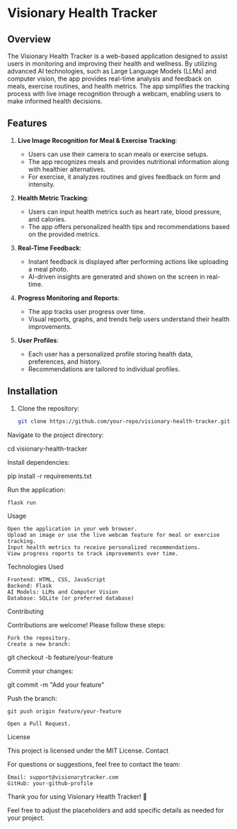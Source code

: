 # Visionary Health Tracker

## Overview
The Visionary Health Tracker is a web-based application designed to assist users in monitoring and improving their health and wellness. By utilizing advanced AI technologies, such as Large Language Models (LLMs) and computer vision, the app provides real-time analysis and feedback on meals, exercise routines, and health metrics. The app simplifies the tracking process with live image recognition through a webcam, enabling users to make informed health decisions.

## Features
1. **Live Image Recognition for Meal & Exercise Tracking**:
   - Users can use their camera to scan meals or exercise setups.
   - The app recognizes meals and provides nutritional information along with healthier alternatives.
   - For exercise, it analyzes routines and gives feedback on form and intensity.

2. **Health Metric Tracking**:
   - Users can input health metrics such as heart rate, blood pressure, and calories.
   - The app offers personalized health tips and recommendations based on the provided metrics.

3. **Real-Time Feedback**:
   - Instant feedback is displayed after performing actions like uploading a meal photo.
   - AI-driven insights are generated and shown on the screen in real-time.

4. **Progress Monitoring and Reports**:
   - The app tracks user progress over time.
   - Visual reports, graphs, and trends help users understand their health improvements.

5. **User Profiles**:
   - Each user has a personalized profile storing health data, preferences, and history.
   - Recommendations are tailored to individual profiles.

## Installation
1. Clone the repository:
   ```bash
   git clone https://github.com/your-repo/visionary-health-tracker.git
Navigate to the project directory:

cd visionary-health-tracker

Install dependencies:

pip install -r requirements.txt

Run the application:

    flask run

Usage

    Open the application in your web browser.
    Upload an image or use the live webcam feature for meal or exercise tracking.
    Input health metrics to receive personalized recommendations.
    View progress reports to track improvements over time.

Technologies Used

    Frontend: HTML, CSS, JavaScript
    Backend: Flask
    AI Models: LLMs and Computer Vision
    Database: SQLite (or preferred database)

Contributing

Contributions are welcome! Please follow these steps:

    Fork the repository.
    Create a new branch:

git checkout -b feature/your-feature

Commit your changes:

git commit -m "Add your feature"

Push the branch:

    git push origin feature/your-feature

    Open a Pull Request.

License

This project is licensed under the MIT License.
Contact

For questions or suggestions, feel free to contact the team:

    Email: support@visionarytracker.com
    GitHub: your-github-profile

Thank you for using Visionary Health Tracker! 🚀


Feel free to adjust the placeholders and add specific details as needed for your project.
